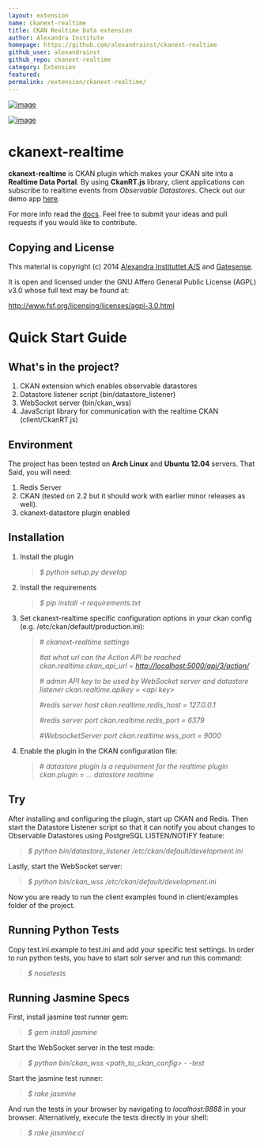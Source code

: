 ```yaml
---
layout: extension
name: ckanext-realtime
title: CKAN Realtime Data extension
author: Alexandra Institute
homepage: https://github.com/alexandrainst/ckanext-realtime
github_user: alexandrainst
github_repo: ckanext-realtime
category: Extension
featured: 
permalink: /extension/ckanext-realtime/
---
```



[![image](https://travis-ci.org/alexandrainst/ckanext-realtime.png?branch=master)](https://travis-ci.org/alexandrainst/ckanext-realtime)

[![image](https://coveralls.io/repos/alexandrainst/ckanext-realtime/badge.png)](https://coveralls.io/r/alexandrainst/ckanext-realtime)

ckanext-realtime
================

**ckanext-realtime** is CKAN plugin which makes your CKAN site into a **Realtime Data Portal**. By using **CkanRT.js** library, client applications can subscribe to realtime events from *Observable Datastores*. Check out our demo app [here](http://gatesense.com/realtime/examples/ex2/).

For more info read the [docs](http://alexandrainst.github.io/ckanext-realtime/). Feel free to submit your ideas and pull requests if you would like to contribute.

Copying and License
-------------------

This material is copyright (c) 2014 [Alexandra Instituttet A/S](http://www.alexandra.dk/uk/pages/default.aspx) and [Gatesense](http://www.gatesense.com).

It is open and licensed under the GNU Affero General Public License (AGPL) v3.0 whose full text may be found at:

<http://www.fsf.org/licensing/licenses/agpl-3.0.html>

Quick Start Guide
=================

What's in the project?
----------------------

1.  CKAN extension which enables observable datastores
2.  Datastore listener script (bin/datastore\_listener)
3.  WebSocket server (bin/ckan\_wss)
4.  JavaScript library for communication with the realtime CKAN (client/CkanRT.js)

Environment
-----------

The project has been tested on **Arch Linux** and **Ubuntu 12.04** servers. That Said, you will need:

1.  Redis Server
2.  CKAN (tested on 2.2 but it should work with earlier minor releases as well).
3.  ckanext-datastore plugin enabled

Installation
------------

1.  Install the plugin

    > *$ python setup.py develop*

2.  Install the requirements

    > *$ pip install -r requirements.txt*

3.  Set ckanext-realtime specific configuration options in your ckan config (e.g. /etc/ckan/default/production.ini):

    > *\# ckanext-realtime settings*
    >
    > *\#at what url can the Action API be reached*
    > *ckan.realtime.ckan\_api\_url = <http://localhost:5000/api/3/action/>*
    >
    > *\# admin API key to be used by WebSocket server and datastore listener*
    > *ckan.realtime.apikey = \<api key\>*
    >
    > *\#redis server host*
    > *ckan.realtime.redis\_host = 127.0.0.1*
    >
    > *\#redis server port*
    > *ckan.realtime.redis\_port = 6379*
    >
    > *\#WebsocketServer port*
    > *ckan.realtime.wss\_port = 9000*

4.  Enable the plugin in the CKAN configuration file:

    > *\# datastore plugin is a requirement for the realtime plugin*
    > *ckan.plugin = ... datastore realtime*

Try
---

After installing and configuring the plugin, start up CKAN and Redis. Then start the Datastore Listener script so that it can notify you about changes to Observable Datastores using PostgreSQL LISTEN/NOTIFY feature:

> *$ python bin/datastore\_listener /etc/ckan/default/development.ini*

Lastly, start the WebSocket server:

> *$ python bin/ckan\_wss /etc/ckan/default/development.ini*

Now you are ready to run the client examples found in client/examples folder of the project.

Running Python Tests
--------------------

Copy test.ini.example to test.ini and add your specific test settings. In order to run python tests, you have to start solr server and run this command:

> *$ nosetests*

Running Jasmine Specs
---------------------

First, install jasmine test runner gem:

> *$ gem install jasmine*

Start the WebSocket server in the test mode:

> *$ python bin/ckan\_wss \<path\_to\_ckan\_config\> - -test*

Start the jasmine test runner:

> *$ rake jasmine*

And run the tests in your browser by navigating to *localhost:8888* in your browser. Alternatively, execute the tests directly in your shell:

> *$ rake jasmine:ci*

